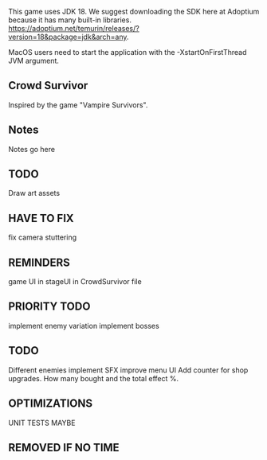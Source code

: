 This game uses JDK 18. We suggest downloading the SDK here at Adoptium because it has many built-in libraries.
https://adoptium.net/temurin/releases/?version=18&package=jdk&arch=any.

MacOS users need to start the application with the -XstartOnFirstThread JVM argument.

## Crowd Survivor

Inspired by the game "Vampire Survivors".

## Notes

Notes go here

## TODO

Draw art assets

## HAVE TO FIX

fix camera stuttering

## REMINDERS

game UI in stageUI in CrowdSurvivor file

## PRIORITY TODO

implement enemy variation
implement bosses

## TODO

Different enemies
implement SFX
improve menu UI
Add counter for shop upgrades. How many bought and the total effect %.

## OPTIMIZATIONS

UNIT TESTS MAYBE

## REMOVED IF NO TIME
